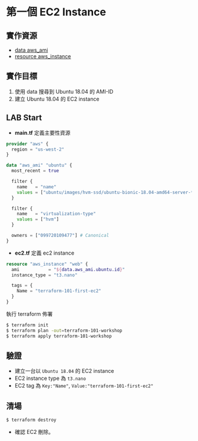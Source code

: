 # 第一個 EC2 Instance

## 實作資源

- [data aws_ami](https://www.terraform.io/docs/providers/aws/d/ami.html)
- [resource aws_instance](https://www.terraform.io/docs/providers/aws/r/instance.html)

## 實作目標

1. 使用 data 搜尋到 Ubuntu 18.04 的 AMI-ID
2. 建立 Ubuntu 18.04 的 EC2 instance

## LAB Start

- **main.tf** 定義主要性資源

```terraform
provider "aws" {
  region = "us-west-2"
}

data "aws_ami" "ubuntu" {
  most_recent = true

  filter {
    name   = "name"
    values = ["ubuntu/images/hvm-ssd/ubuntu-bionic-18.04-amd64-server-*"]
  }

  filter {
    name   = "virtualization-type"
    values = ["hvm"]
  }

  owners = ["099720109477"] # Canonical
}
```

- **ec2.tf** 定義 ec2 instance

```terraform
resource "aws_instance" "web" {
  ami           = "${data.aws_ami.ubuntu.id}"
  instance_type = "t3.nano"

  tags = {
    Name = "terraform-101-first-ec2"
  }
}
```


執行 terraform 佈署

```bash
$ terraform init
$ terraform plan -out=terraform-101-workshop
$ terraform apply terraform-101-workshop
```

## 驗證

- 建立一台以 `Ubuntu 18.04` 的 EC2 instance
- EC2 instance type 為 `t3.nano`
- EC2 tag 為 `Key:"Name"`, `Value:"terraform-101-first-ec2"`

## 清場

```bash
$ terraform destroy
```

- 確認 EC2 刪除。 